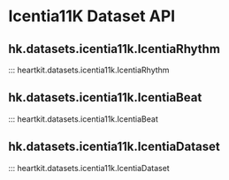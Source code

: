# Icentia11K Dataset API

## hk.datasets.icentia11k.IcentiaRhythm

::: heartkit.datasets.icentia11k.IcentiaRhythm

## hk.datasets.icentia11k.IcentiaBeat

::: heartkit.datasets.icentia11k.IcentiaBeat

## hk.datasets.icentia11k.IcentiaDataset

::: heartkit.datasets.icentia11k.IcentiaDataset
